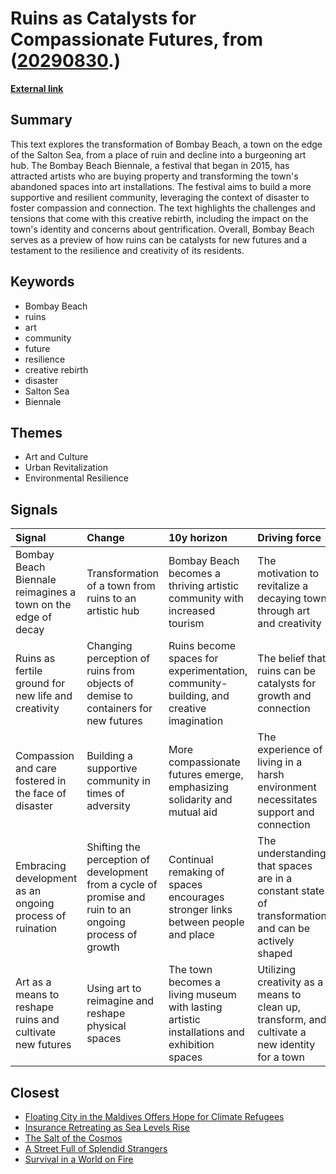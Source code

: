 # __Ruins as Catalysts for Compassionate Futures__, from ([20290830](https://kghosh.substack.com/p/20290830).)

__[External link](https://www.noemamag.com/futures-from-ruins/)__



## Summary

This text explores the transformation of Bombay Beach, a town on the edge of the Salton Sea, from a place of ruin and decline into a burgeoning art hub. The Bombay Beach Biennale, a festival that began in 2015, has attracted artists who are buying property and transforming the town's abandoned spaces into art installations. The festival aims to build a more supportive and resilient community, leveraging the context of disaster to foster compassion and connection. The text highlights the challenges and tensions that come with this creative rebirth, including the impact on the town's identity and concerns about gentrification. Overall, Bombay Beach serves as a preview of how ruins can be catalysts for new futures and a testament to the resilience and creativity of its residents.

## Keywords

* Bombay Beach
* ruins
* art
* community
* future
* resilience
* creative rebirth
* disaster
* Salton Sea
* Biennale

## Themes

* Art and Culture
* Urban Revitalization
* Environmental Resilience

## Signals

| Signal                                                       | Change                                                                                                  | 10y horizon                                                                                | Driving force                                                                                      |
|:-------------------------------------------------------------|:--------------------------------------------------------------------------------------------------------|:-------------------------------------------------------------------------------------------|:---------------------------------------------------------------------------------------------------|
| Bombay Beach Biennale reimagines a town on the edge of decay | Transformation of a town from ruins to an artistic hub                                                  | Bombay Beach becomes a thriving artistic community with increased tourism                  | The motivation to revitalize a decaying town through art and creativity                            |
| Ruins as fertile ground for new life and creativity          | Changing perception of ruins from objects of demise to containers for new futures                       | Ruins become spaces for experimentation, community-building, and creative imagination      | The belief that ruins can be catalysts for growth and connection                                   |
| Compassion and care fostered in the face of disaster         | Building a supportive community in times of adversity                                                   | More compassionate futures emerge, emphasizing solidarity and mutual aid                   | The experience of living in a harsh environment necessitates support and connection                |
| Embracing development as an ongoing process of ruination     | Shifting the perception of development from a cycle of promise and ruin to an ongoing process of growth | Continual remaking of spaces encourages stronger links between people and place            | The understanding that spaces are in a constant state of transformation and can be actively shaped |
| Art as a means to reshape ruins and cultivate new futures    | Using art to reimagine and reshape physical spaces                                                      | The town becomes a living museum with lasting artistic installations and exhibition spaces | Utilizing creativity as a means to clean up, transform, and cultivate a new identity for a town    |

## Closest

* [Floating City in the Maldives Offers Hope for Climate Refugees](f752962c5587436d35583816144eef3e)
* [Insurance Retreating as Sea Levels Rise](7c4551fb2f96cce7c0264d6b1f50b669)
* [The Salt of the Cosmos](fa8cbd7fc0beae839d485f07ed3b6dff)
* [A Street Full of Splendid Strangers](ab6e3fcdacd5615fd45dda4664c395e5)
* [Survival in a World on Fire](391e3b596ce057606cb79d30d430bf50)
